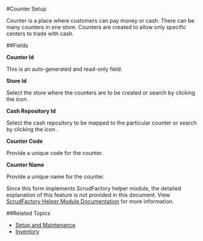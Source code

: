 #Counter Setup

Counter is a place where customers can pay money or cash. There can
be many counters in one store. Counters are created to allow
only specific centers to trade with cash.

##Fields

**Counter Id**

 This is an auto-generated and read-only field.

**Store Id**

 Select the store where the counters are to be created 
 or search by clicking the icon <i class="item-selector"></i>.

**Cash Repository Id**

Select the cash repository to be mapped to the particular counter 
or search by clicking the icon <i class="item-selector"></i>.

**Counter Code**

Provide a unique code for the counter.

**Counter Name**

Provide a unique name for the counter.

<div class="ui info message">
    Since this form implements ScrudFactory helper module, the detailed explanation of this feature is not provided
    in this document. View <a href="../../core-concepts/scrud-factory.md">ScrudFactory Helper Module Documentation</a>
    for more information.
</div>

##Related Topics
* [Setup and Maintenance](../setup-and-maintenance.md)
* [Inventory](../index.md)
